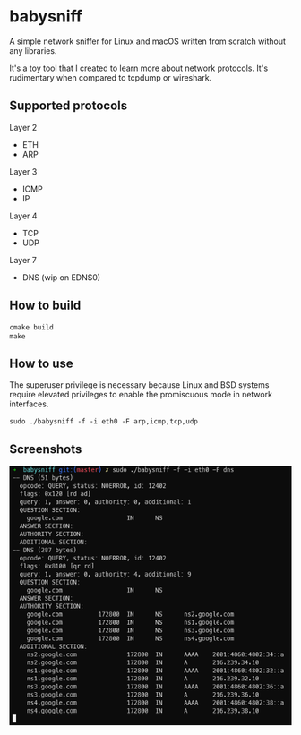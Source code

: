 # babysniff

A simple network sniffer for Linux and macOS written from scratch without any libraries.

It's a toy tool that I created to learn more about network protocols. It's rudimentary when compared to tcpdump or wireshark.

## Supported protocols

Layer 2
- ETH
- ARP

Layer 3
- ICMP
- IP

Layer 4
- TCP
- UDP

Layer 7
- DNS (wip on EDNS0)

## How to build

```shell
cmake build
make
```

## How to use

The superuser privilege is necessary because Linux and BSD systems require elevated privileges to enable the promiscuous mode in network interfaces.

```shell
sudo ./babysniff -f -i eth0 -F arp,icmp,tcp,udp
```

## Screenshots

![Screenshot 1](/docs/screenshots/screenshot1.png?raw=true "screenshot 1")